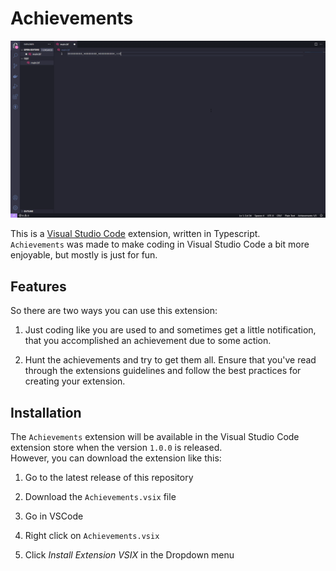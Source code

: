 # Achievements

![Demo](./media/Demo.gif)

This is a [Visual Studio Code](https://code.visualstudio.com/) extension, written in Typescript. <br>
`Achievements` was made to make coding in Visual Studio Code a bit more enjoyable, but mostly is just for fun.

## Features

So there are two ways you can use this extension:
1. Just coding like you are used to and sometimes get a little notification, that you accomplished an achievement due to some action.

2. Hunt the achievements and try to get them all.
Ensure that you've read through the extensions guidelines and follow the best practices for creating your extension.

## Installation
The `Achievements` extension will be available in the Visual Studio Code extension store when the version `1.0.0` is released. <br>
However, you can download the extension like this: <br>

1. Go to the latest release of this repository

2. Download the `Achievements.vsix` file

3. Go in VSCode

4. Right click on `Achievements.vsix`

5. Click *Install Extension VSIX* in the Dropdown menu
